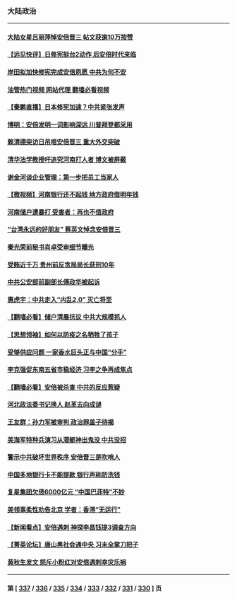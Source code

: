 ### 大陆政治
---
#### [大陆女星吕丽萍悼安倍晋三 帖文获逾10万按赞](../../pages/ncid277/n13778721.md?07120845) 
#### [【远见快评】日修宪挺台2动作 后安倍时代来临](../../pages/ncid277/n13778757.md?07120845) 
#### [岸田拟加快修宪完成安倍夙愿 中共为何不安](../../pages/ncid277/n13778731.md?07120845) 
#### [油管热门视频 网站代理 翻墙必看视频](http://209.222.30.114:81/youtube.html?07120845)
#### [【秦鹏直播】日本修宪加速？中共紧张发声](../../pages/ncid277/n13778609.md?07120845) 
#### [博明：安倍发明一词影响深远 川普拜登都采用](../../pages/ncid277/n13778667.md?07120845) 
#### [赖清德突访日吊唁安倍晋三 重大外交突破](../../pages/ncid277/n13778710.md?07120845) 
#### [清华法学教授吁追究河南打人者 博文被屏蔽](../../pages/ncid277/n13778693.md?07120845) 
#### [谢金河谈企业管理：第一步把员工当家人](../../pages/ncid277/n13778483.md?07120845) 
#### [【微视频】河南银行还不起钱 地方政府借明年钱](../../pages/ncid277/n13778575.md?07120845) 
#### [河南储户遭暴打 受害者：再也不信政府](../../pages/ncid277/n13778457.md?07120845) 
#### [“台湾永远的好朋友” 蔡英文悼念安倍晋三](../../pages/ncid277/n13778354.md?07120845) 
#### [秦光荣前秘书肖卓受审细节曝光](../../pages/ncid277/n13778231.md?07120845) 
#### [受贿近千万 贵州前反贪局局长获刑10年](../../pages/ncid277/n13778329.md?07120845) 
#### [中共公安部前副部长傅政华被起诉](../../pages/ncid277/n13778143.md?07120845) 
#### [惠虎宇：中共走入“内乱2.0” 灭亡将至](../../pages/ncid277/n13778194.md?07120845) 
#### [【翻墙必看】储户清晨抗议 中共大规模抓人](../../pages/ncid277/n13778035.md?07120845) 
#### [【思想领袖】如何以防疫之名牺牲了孩子](../../pages/ncid277/n13763661.md?07120845) 
#### [受够供应问题 一家香水巨头正与中国“分手”](../../pages/ncid277/n13777894.md?07120845) 
#### [李克强促东南五省市稳经济 习李之争再成焦点](../../pages/ncid277/n13777753.md?07120845) 
#### [【翻墙必看】安倍被杀害 中共的反应惹疑](../../pages/ncid277/n13777431.md?07120845) 
#### [河北政法委书记换人 赵革去向成谜](../../pages/ncid277/n13777524.md?07120845) 
#### [王友群：孙力军被审判 政治罪盖子待揭](../../pages/ncid277/n13777444.md?07120845) 
#### [美海军特种兵演习从潜艇神出鬼没 中共没招](../../pages/ncid277/n13771776.md?07120845) 
#### [警示中共破坏世界秩序 安倍晋三是吹哨人](../../pages/ncid277/n13777311.md?07120845) 
#### [中国多地银行卡不能提款 银行声称防洗钱](../../pages/ncid277/n13777471.md?07120845) 
#### [复星集团欠债6000亿元 “中国巴菲特”不妙](../../pages/ncid277/n13777353.md?07120845) 
#### [美领事柔性劝告北京 学者：香港“无运行”](../../pages/ncid277/n13777357.md?07120845) 
#### [【新闻看点】安倍遇刺 神探李昌钰提3调查方向](../../pages/ncid277/n13777327.md?07120845) 
#### [【菁英论坛】唐山黑社会通中央 习未全掌刀把子](../../pages/ncid277/n13777318.md?07120845) 
#### [黄秋生发文 怒斥小粉红对安倍遇刺幸灾乐祸](../../pages/ncid277/n13777276.md?07120845) 

---
#### 第 [ [337](./337.md?07120845) / [336](./336.md?07120845) / [335](./335.md?07120845) / [334](./334.md?07120845) / [333](./333.md?07120845) / [332](./332.md?07120845) / [331](./331.md?07120845) / [330](./330.md?07120845) ] 页
